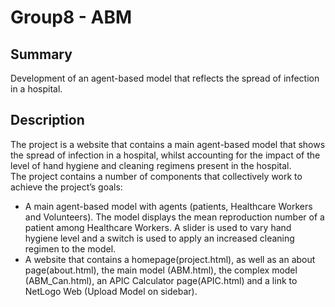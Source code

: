 # Group8 - ABM

## Summary 

Development of an agent-based model that reflects the spread of infection in a hospital.

## Description

The project is a website that contains a main agent-based model that shows the spread of infection in a hospital, whilst accounting for the impact of the level of hand hygiene and cleaning regimens present in the hospital. <br>
The project contains a number of components that collectively work to achieve the project’s goals: <br>
*	A main agent-based model with agents (patients, Healthcare Workers and Volunteers). The model displays the mean reproduction number of a patient among Healthcare Workers. A slider is used to vary hand hygiene level and a switch is used to apply an increased cleaning regimen to the model.<br>
*	A website that contains a homepage(project.html), as well as an about page(about.html), the main model (ABM.html), the complex model (ABM_Can.html), an APIC Calculator page(APIC.html) and a link to NetLogo Web (Upload Model on sidebar). 



